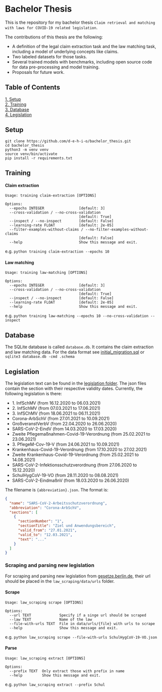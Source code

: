 # Bachelor Thesis

This is the repository for my bachelor thesis `Claim retrieval and matching with laws for COVID-19 related legislation`.

The contributions of this thesis are the following:
- A definition of the legal claim extraction task and the law matching task, including a model of underlying concepts like claims.
- Two labeled datasets for those tasks.
- Several trained models with benchmarks, including open source code for data pre-processing and model training.
- Proposals for future work.

## Table of Contents
[1. Setup](#setup)  
[2. Training](#training)  
[3. Database](#database)  
[4. Legislation](#legislation)  

## Setup

```console
git clone https://github.com/d-e-h-i-o/bachelor_thesis.git
cd bachelor_thesis
python3 -m venv venv
source venv/bin/activate
pip install -r requirements.txt
```

## Training

#### Claim extraction
````
Usage: training claim-extraction [OPTIONS]

Options:
  --epochs INTEGER                [default: 3]
  --cross-validation / --no-cross-validation
                                  [default: True]
  --inspect / --no-inspect        [default: False]
  --learning-rate FLOAT           [default: 2e-05]
  --filter-examples-without-claims / --no-filter-examples-without-claims
                                  [default: False]
  --help                          Show this message and exit.
````
e.g. ``python training claim-extraction --epochs 10``
#### Law matching
````
Usage: training law-matching [OPTIONS]

Options:
  --epochs INTEGER                [default: 3]
  --cross-validation / --no-cross-validation
                                  [default: True]
  --inspect / --no-inspect        [default: False]
  --learning-rate FLOAT           [default: 2e-05]
  --help                          Show this message and exit.
````
e.g. ``python training law-matching --epochs 10 --no-cross-validation --inspect``

## Database

The SQLite database is called `database.db`. It contains the claim extraction and law matching data. For the data format 
see [initial_migration.sql](initial_migration.sql) or `sqlite3 database.db -cmd .schema`

## Legislation

The legislation text can be found in the [legislation folder](legislation). The json files contain the section with their
respective validity dates. Currently, the following legislation is there:
- 1\. InfSchMV (from 16.12.2020 to 06.03.2021)
- 2\. InfSchMV (from 07.03.2021 to 17.06.2021)
- 3\. InfSChMV (from 18.06.2021 to 06.11.2021)
- Corona-ArbSchV (from 27.01.2021 to 10.09.2021)
- GroßveranstVerbV (from 22.04.2020 to 26.06.2020)
- SARS-CoV-2-EindV (from 14.03.2020 to 17.03.2020)
- Zweite Pflegemaßnahmen-Covid-19-Verordnung (from 25.02.2021 to 23.06.2021)
- 3\. PflegeM-Cov-19-V (from 24.06.2021 to 10.09.2021)
- Krankenhaus-Covid-19-Verordnung (from 17.10.2020 to 27.02.2021)
- Zweite Krankenhaus-Covid-19-Verordnung (from 25.02.2021 to 14.08.2021)
- SARS-CoV-2-Infektionsschutzverordnung (from 27.06.2020 to 15.12.2020)
- SchulHygCoV-19-VO (from 28.11.2020 to 08.08.2021)
- SARS-CoV-2-EindmaßnV (from 18.03.2020 to 26.06.2020)

The filename is `{abbreviation}.json`. The format is:
```json
{
  "name": "SARS-CoV-2-Arbeitsschutzverordnung",
  "abbreviation": "Corona-ArbSchV",
  "sections": [
    {
      "sectionNumber": "1",
      "sectionTitle": "Ziel und Anwendungsbereich",
      "valid_from": "27.01.2021",
      "valid_to": "12.03.2021",
      "text": "..."
    }
  ]
}
```

### Scraping and parsing new legislation
For scraping and parsing new legislation from [gesetze.berlin.de](gesetze.berlin.de), their url should be placed in the `law_scraping/data/urls` folder.

#### Scrape
``` 
Usage: law_scraping scrape [OPTIONS]

Options:
  --url TEXT             Specify if a singe url should be scraped
  --law TEXT             Name of the law
  --file-with-urls TEXT  File in data/urls/{file} with urls to scrape
  --help                 Show this message and exit.
```
e.g. `python law_scraping scrape --file-with-urls SchulHygCoV-19-VO.json`

#### Parse
```
Usage: law_scraping extract [OPTIONS]

Options:
  --prefix TEXT  Only extract those with prefix in name
  --help         Show this message and exit.
```
e.g. `python law_scraping extract --prefix Schul`